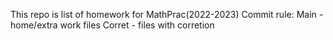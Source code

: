 This repo is list of homework for MathPrac(2022-2023)
Commit rule:
Main - home/extra work files
Corret - files with corretion
